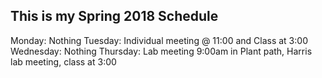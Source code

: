 ## This is my Spring 2018 Schedule
Monday: Nothing
Tuesday: Individual meeting @ 11:00 and Class at 3:00
Wednesday: Nothing
Thursday: Lab meeting 9:00am in Plant path, Harris lab meeting, class at 3:00
